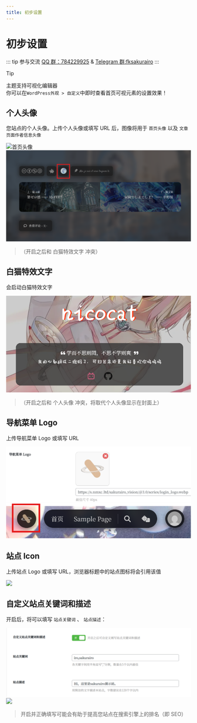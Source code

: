 ```yaml
---
title: 初步设置
---
```


# 初步设置 <Badge type="tip" text="v3.0" />

::: tip 参与交流
[QQ 群：784229925](https://jq.qq.com/?_wv=1027&k=U5UJjRik) & [Telegram 群:fksakurairo](https://t.me/fksakurairo)
:::

> [!TIP]
> 主题支持可视化编辑器  
> 你可以在`WordPress外观 > 自定义`中即时查看首页可视元素的设置效果！

## 个人头像

您站点的个人头像。上传个人头像或填写 URL 后，图像将用于 `首页头像` 以及 `文章页面作者信息头像`

![首页头像](/preliminary/avatar.png)
![文章页面作者信息头像](/preliminary/art_avatar.png)

> （开启之后和 白猫特效文字 冲突）

## 白猫特效文字

会启动白猫特效文字

![](/preliminary/marshiro_text.png)

> （开启之后和 个人头像 冲突，将取代个人头像显示在封面上）

## 导航菜单 Logo

上传导航菜单 Logo 或填写 URL

![](/preliminary/logo1.png)
![](/preliminary/logo2.png)  

## 站点 Icon

上传站点 Logo 或填写 URL，浏览器标题中的站点图标将会引用该值

![](https://s.nmxc.ltd/sakurairo_wiki/help/sz5.png)

## 自定义站点关键词和描述

开启后，将可以填写 `站点关键词` 、 `站点描述`：

![](/preliminary/des.png)
![](https://s.nmxc.ltd/sakurairo_wiki/help/sz6.png)

> 开启并正确填写可能会有助于提高您站点在搜索引擎上的排名（即 SEO）
